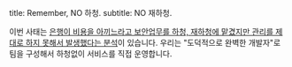 title: Remember, NO 하청. 
subtitle: NO 재하청.

이번 사태는 
[은행이 비용을 아끼느라고 보안업무를 
하청, 재하청에 맡겼지만 관리를 제대로 하지 못해서 
발생했다는 분석](http://www.vop.co.kr/A00000720044.html)이 있습니다. 
우리는 "도덕적으로 완벽한 개발자"로 팀을 구성해서 하청없이 서비스를 직접 운영합니다.